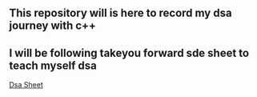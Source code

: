 ###
## This repository will is here to record my dsa journey with c++ 
###
<h2> I will be following takeyou forward sde sheet to teach myself dsa </h2>

<a href="https://takeuforward.org/">Dsa Sheet</a>